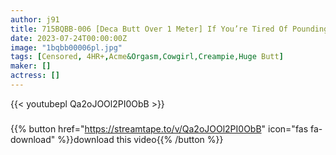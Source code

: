```yaml
---
author: j91
title: 715BQBB-006 [Deca Butt Over 1 Meter] If You’re Tired Of Pounding A Big Butt With A High Sense Of Beauty In The Back And Getting Tired, Heaven Will Be Squid At The Cowgirl Position
date: 2023-07-24T00:00:00Z
image: "1bqbb00006pl.jpg"
tags: [Censored, 4HR+,Acme&Orgasm,Cowgirl,Creampie,Huge Butt]
maker: []
actress: []
---
```



{{< youtubepl Qa2oJOOl2PI0ObB >}}
###

{{% button href="https://streamtape.to/v/Qa2oJOOl2PI0ObB" icon="fas fa-download" %}}download this video{{% /button %}}
